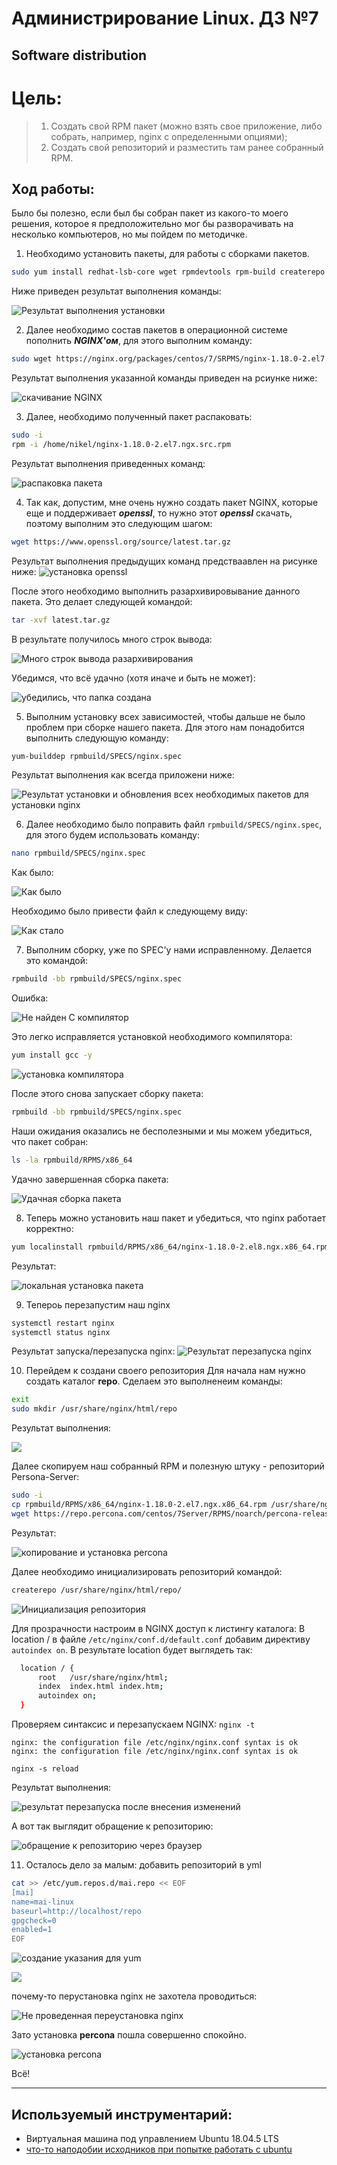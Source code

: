 # Администрирование Linux. ДЗ №7

## Software distribution

# Цель:
> 1) Создать свой RPM пакет (можно взять свое приложение, либо собрать, например, nginx с определенными опциями);
> 2) Создать свой репозиторий и разместить там ранее собранный RPM.

## Ход работы:

Было бы полезно, если был бы собран пакет из какого-то моего решения, которое я предположительно мог бы разворачивать на несколько компьютеров, но мы пойдем по методичке.

1. Необходимо установить пакеты, для работы с сборками пакетов.
  ```bash
  sudo yum install redhat-lsb-core wget rpmdevtools rpm-build createrepo yum-utils -y
  ```
  Ниже приведен результат выполнения команды:
  
  ![Результат выполнения установки](https://sun9-59.userapi.com/impf/FAUeGA1V_IIP_K5NeitCyHPqS97tBlhYq0pEFw/ynXDPBwAGek.jpg?size=1364x465&quality=96&proxy=1&sign=7ad24da8b86b356389c7965cb5f49437&type=album "Результат выполнения установки")
  
  
2. Далее необходимо состав пакетов в операционной системе пополнить ***NGINX'ом***, для этого выполним команду:
  ```bash
  sudo wget https://nginx.org/packages/centos/7/SRPMS/nginx-1.18.0-2.el7.ngx.src.rpm
  ```
  
  Результат выполнения указанной команды приведен на рсиунке ниже:
  
  ![скачивание NGINX](https://sun9-52.userapi.com/impf/G-RAl4llPPxQ5r5EmMOkTFn-yhuGcvZSCgyo3g/vuzWp7P8-JY.jpg?size=1363x243&quality=96&proxy=1&sign=675daed214b8b8ddf06f33eb85f79da8&type=album "скачивание NGINX")

3. Далее, необходимо полученный пакет распаковать:
  ```bash
  sudo -i
  rpm -i /home/nikel/nginx-1.18.0-2.el7.ngx.src.rpm
  ```

  Результат выполнения приведенных команд:
  
  ![распаковка пакета](https://sun9-16.userapi.com/impf/vuvzLrCeessW3nWzkbttQLTNYQhFk2Eown0UJQ/Kqwbgrfpi00.jpg?size=1046x105&quality=96&proxy=1&sign=d6605e0b3c413ab8b59a9f26f58d0bf4&type=album "распаковка пакета")


4. Так как, допустим, мне очень нужно создать пакет NGINX, которые еще и поддерживает ***openssl***, то нужно этот ***openssl*** скачать, поэтому выполним это следующим шагом:
  ```bash
  wget https://www.openssl.org/source/latest.tar.gz
  ```
  
  Результат выполнения предыдущих команд предстваавлен на рисунке ниже:
  ![установка openssl](https://sun9-5.userapi.com/impf/KKEOX8Z1RSENngctwZwOgiEQGr9v7SWUVxHEYQ/D_0j10bFIEA.jpg?size=1302x314&quality=96&proxy=1&sign=0b80d6ceed44bd2457fff9832df6c0d4&type=album "установка openssl")
  
  После этого необходимо выполнить разархивировывание данного пакета. Это делает следующей командой:
  ```bash
  tar -xvf latest.tar.gz
  ```

  В результате получилось много строк вывода:
  
  ![Много строк вывода разархивирования](https://sun9-73.userapi.com/impf/_41qt6U3yGakmOYnteUOKnUBt1vht9pHlnxpcw/eccHtz2x6u0.jpg?size=545x290&quality=96&proxy=1&sign=8810986c4564225d88acc97b0d6c4fb2&type=album "Много строк вывода разархивирования")
  
  
   Убедимся, что всё удачно (хотя иначе и быть не может):
   
   ![убедились, что папка создана](https://sun9-27.userapi.com/impf/qlf1uTTDbhIUlzBQpAnDvwNnWfOVleJRIwGeug/qJtOcQGzN98.jpg?size=720x66&quality=96&proxy=1&sign=9651ffd07078ab341eafc939e0ab590b&type=album "убедились, что папка создана")


5. Выполним установку всех зависимостей, чтобы дальше не было проблем при сборке нашего пакета. Для этого нам понадобится выполнить следующую команду:
  ```bash
  yum-builddep rpmbuild/SPECS/nginx.spec
  ```
  
  Результат выполнения как всегда приложени ниже:
  
  ![Результат установки и обновления всех необходимых пакетов для установки nginx](https://sun1-16.userapi.com/impf/NBVX7Kf3x11xc1nx4qWlt_UNtBaFr1GUATr0Hg/LfWUs6AlF68.jpg?size=1365x323&quality=96&proxy=1&sign=a7111a92b3c29a09f405c6d1f8436e68&type=album "Результат установки и обновления всех необходимых пакетов для установки nginx")
  

6. Далее необходимо было поправить файл `rpmbuild/SPECS/nginx.spec`, для этого будем использовать команду:
  ```bash
  nano rpmbuild/SPECS/nginx.spec
  ```
  
  Как было:
  
  ![Как было](https://sun9-16.userapi.com/impf/28KwZoYDHf9lMF5ujGOZmChqfik_HsuP8s3peQ/bCIB9Q97W30.jpg?size=657x552&quality=96&proxy=1&sign=3ee069de98b3473ee0c92ace79703b18&type=album "Как было")
  
  Необходимо было привести файл к следующему виду:

  ![Как стало](https://sun9-38.userapi.com/impf/yYQ1Ptu5xfltwDiDY96n0Rp0Qy26niq3j7g-BQ/W9HYO9FoFyg.jpg?size=672x454&quality=96&proxy=1&sign=79813d56c5b7cf5c8958d7469088a96b&type=album "Как стало") 
  
  
7. Выполним сборку, уже по SPEC'у нами исправленному. Делается это командой:
  ```bash
  rpmbuild -bb rpmbuild/SPECS/nginx.spec
  ```
  
  Ошибка:
  
  ![Не найден С компилятор](https://sun9-76.userapi.com/impf/RhDS7Y7866VQkoJlivEjJPbW9ZJjJC0CjiGN-g/65pVKfBmwIg.jpg?size=1362x306&quality=96&proxy=1&sign=935f19986ade865807eed1560b6663c2&type=album "Не найден С компилятор")

  Это легко исправляется установкой необходимого компилятора:
  ```bash
  yum install gcc -y
  ```
  
  ![установка компилятора](https://sun9-26.userapi.com/impf/WjP_byLaMYQIdXnNkHPfQgryH7fBZbrLeRToYA/tOKHO0cnwKc.jpg?size=1359x231&quality=96&proxy=1&sign=f0504a579b963d35de495a9085b0046a&type=album "установка компилятора")
  
  
  После этого снова запускает сборку пакета:
   ```bash
  rpmbuild -bb rpmbuild/SPECS/nginx.spec
  ```
  
  Наши ожидания оказались не бесполезными и мы можем убедиться, что пакет собран:
  ```bash
  ls -la rpmbuild/RPMS/x86_64
  ```
  
  Удачно завершенная сборка пакета:
  
  ![Удачная сборка пакета](https://sun9-13.userapi.com/impf/b-AvNhAbwrui_p3s5wtfDmTz3UDhtwSoXr9abQ/E2G0dbJDVn0.jpg?size=809x138&quality=96&proxy=1&sign=b9bfbe92bf219ea37fd623dc1cb45861&type=album "Удачная сборка пакета")
  
  
8. Теперь можно установить наш пакет и убедиться, что nginx работает корректно:
  ```bash
  yum localinstall rpmbuild/RPMS/x86_64/nginx-1.18.0-2.el8.ngx.x86_64.rpm -y
  ```

  Результат:
  
  ![локальная установка пакета](https://sun9-45.userapi.com/impf/DO9M1BGRwoXAnRmsorevO3j1qzWrQVBCXPBoOg/oUttwQZxcOk.jpg?size=873x293&quality=96&proxy=1&sign=3bc42a9656403bb17bac09a3fff6890c&type=album "локальная установка пакета")
  
  
  
  
9. Тепероь перезапустим наш nginx
  ```bash
  systemctl restart nginx
  systemctl status nginx
  ```
  
  Результат запуска/перезапуска nginx:
  ![Результат перезапуска nginx](https://sun9-76.userapi.com/impf/wN-RLWHuHGCR64wqOMhKXePO2ydnU-oVmMSK2g/EqX1utEJRLI.jpg?size=910x319&quality=96&proxy=1&sign=6458b211de677caf92850c5de4df8769&type=album "Результат перезапуска nginx")
  
  
  
10. Перейдем к создани своего репозитория
  Для начала нам нужно создать каталог **repo**. Сделаем это выполненеим команды:
  ```bash
  exit
  sudo mkdir /usr/share/nginx/html/repo
  ```
  
  Результат выполнения:
  
  ![](https://sun9-64.userapi.com/impf/Zch78d0ojPVMSSC0P57RMIMX3BvLCeK8Nkm4nw/c2FuAYGiiR4.jpg?size=556x74&quality=96&proxy=1&sign=012a4f1c9442d9d1d328a3ae031414cb&type=album "")
  
  
  Далее скопируем наш собранный RPM и полезную штуку - репозиторий Persona-Server:
  ```bash
  sudo -i
  cp rpmbuild/RPMS/x86_64/nginx-1.18.0-2.el7.ngx.x86_64.rpm /usr/share/nginx/html/repo/
  wget https://repo.percona.com/centos/7Server/RPMS/noarch/percona-release-1.0-9.noarch.rpm -O /usr/share/nginx/html/repo/percona-release-1.0-9.noarch.rpm
  ```
  
  Результат:
   
  ![копирование и установка percona](https://sun9-23.userapi.com/impf/Wn_2OSZ0u6MOIxY-nl2UJL1eTYd0H7VpyDBmuQ/QqS9GQgNxPo.jpg?size=1354x283&quality=96&proxy=1&sign=1cc4802c9a57451191b8e4c40763ee89&type=album "копирование и установка percona")
  
  
  
  Далее необходимо инициализировать репозиторий командой:
  ```bash
  createrepo /usr/share/nginx/html/repo/
  ```
  
  
  ![Инициализация репозитория](https://sun9-68.userapi.com/impf/dN3jDZezcGEodJkbwPdij3qL_Zzh84rIrUTFjg/yL1Ux5CKhoE.jpg?size=611x164&quality=96&proxy=1&sign=7afa2bc116c1f1bae4d9d5799287f0a9&type=album "Инициализация репозитория")
  
  
  Для прозрачности настроим в NGINX доступ к листингу каталога:
  В location / в файле `/etc/nginx/conf.d/default.conf` добавим директиву `autoindex on`. В результате location будет выглядеть так:
  ```bash
    location / {
        root   /usr/share/nginx/html;
        index  index.html index.htm;
        autoindex on;
    }
  ```

  Проверяем синтаксис и перезапускаем NGINX:
```nginx -t```

    nginx: the configuration file /etc/nginx/nginx.conf syntax is ok
    nginx: the configuration file /etc/nginx/nginx.conf syntax is ok

```nginx -s reload```

  Результат выполнения:
  
  ![результат перезапуска после внесения изменений](https://sun9-49.userapi.com/impf/DdW9l9jWkJIkYJWcF_O_mu2XaNM6hTlRiHfYDg/a78fJqBfQcw.jpg?size=621x119&quality=96&proxy=1&sign=6a1383747bb3a1097a97ff1bcc166ab1&type=album "результат перезапуска после внесения изменений")
  
  
  А вот так выглядит обращение к репозиторию:
  
  ![обращение к репозиторию через браузер](https://sun9-72.userapi.com/impf/muLAXwTikK5YjzXnymM2VRWYfmQNz1tCxFCGsQ/NhWYe1xK3fQ.jpg?size=671x234&quality=96&proxy=1&sign=066ae31f5230eba0b48d933296394b24&type=album "обращение к репозиторию через браузер")
  
  
  
  
 11. Осталось дело за малым: добавить репозиторий в yml
  ```bash
  cat >> /etc/yum.repos.d/mai.repo << EOF
  [mai]
  name=mai-linux
  baseurl=http://localhost/repo
  gpgcheck=0
  enabled=1
  EOF
  ```
  
  
  ![создание указания для yum](https://sun9-22.userapi.com/impf/G7fjmXJC2YuULbZM6D0d1jGUz6kzS5NUZw26NA/cf1JXa6UGi8.jpg?size=556x155&quality=96&proxy=1&sign=879cffa69702663ddb5170c25b7c934b&type=album "создание указания для yum")
  
  ![](https://sun9-45.userapi.com/impf/qzBivaFOqc71AUD_kGIn4T_FLcWGfsFgg0QmvQ/drxfP4X3FC0.jpg?size=484x72&quality=96&proxy=1&sign=17b8c06c0d832bbe913c59c3274034d0&type=album "")
  
  
  почему-то перустановка nginx не захотела проводиться:
  
  ![Не проведенная переустановка nginx](https://sun9-15.userapi.com/impf/otver-HpGEbk9JU1W9pSHz-NVJxnL7jQEIYIXA/P0eNLDpE9OU.jpg?size=872x132&quality=96&proxy=1&sign=0594c535c94681f6be1106a06d3d11d0&type=album "Не проведенная переустановка nginx")
  
  
  Зато установка **percona** пошла совершенно спокойно.
  
  ![установка percona](https://sun9-38.userapi.com/impf/uF9fz2NfcmTiIZM0Z4m3oT_JCCfZdBJZve8jRg/726ey-j_bsg.jpg?size=1366x312&quality=96&proxy=1&sign=b89a6ca0c2f921182b4c6710a5728c28&type=album "установка percona")
  
  
  
  
Всё!

------------





## Используемый инструментарий:
- Виртуальная машина под управлением Ubuntu 18.04.5 LTS
- [что-то наподобии исходников при попытке работать с ubuntu](http://rus-linux.net/MyLDP/po/packages.html)

